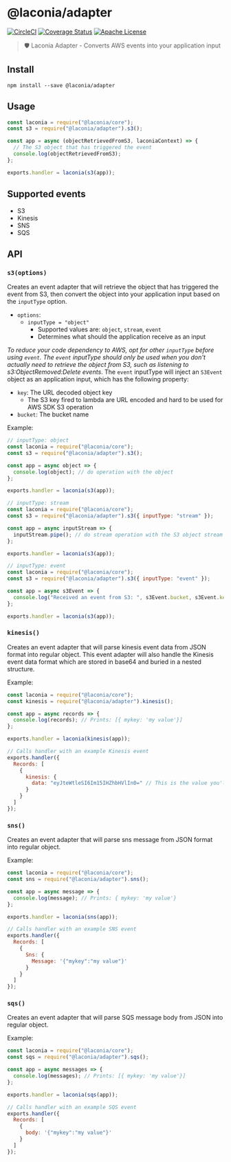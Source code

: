 # @laconia/adapter

[![CircleCI](https://circleci.com/gh/ceilfors/laconia/tree/master.svg?style=shield)](https://circleci.com/gh/ceilfors/laconia/tree/master)
[![Coverage Status](https://coveralls.io/repos/github/ceilfors/laconia/badge.svg?branch=master)](https://coveralls.io/github/ceilfors/laconia?branch=master)
[![Apache License](https://img.shields.io/badge/license-Apache-blue.svg)](LICENSE)

> 🛡️ Laconia Adapter - Converts AWS events into your application input

## Install

```
npm install --save @laconia/adapter
```

## Usage

```js
const laconia = require("@laconia/core");
const s3 = require("@laconia/adapter").s3();

const app = async (objectRetrievedFromS3, laconiaContext) => {
  // The S3 object that has triggered the event
  console.log(objectRetrievedFromS3);
};

exports.handler = laconia(s3(app));
```

## Supported events

* S3
* Kinesis
* SNS
* SQS

## API

### `s3(options)`

Creates an event adapter that will retrieve the object that
has triggered the event from S3, then convert the object into your application
input based on the `inputType` option.

* `options`:
  * `inputType = "object"`
    * Supported values are: `object`, `stream`, `event`
    * Determines what should the application receive as an input

_To reduce your code dependency to AWS, opt for other `inputType` before
using `event`. The `event` inputType should only be used when
you don't actually need to retrieve the object from S3, such as listening to
s3:ObjectRemoved:Delete events_. The `event` inputType will inject an `S3Event`
object as an application input, which has the following property:

* `key`: The URL decoded object key
  * The S3 key fired to lambda are URL encoded and hard to be used for AWS SDK S3 operation
* `bucket`: The bucket name

Example:

```js
// inputType: object
const laconia = require("@laconia/core");
const s3 = require("@laconia/adapter").s3();

const app = async object => {
  console.log(object); // do operation with the object
};

exports.handler = laconia(s3(app));

// inputType: stream
const laconia = require("@laconia/core");
const s3 = require("@laconia/adapter").s3({ inputType: "stream" });

const app = async inputStream => {
  inputStream.pipe(); // do stream operation with the S3 object stream
};

exports.handler = laconia(s3(app));

// inputType: event
const laconia = require("@laconia/core");
const s3 = require("@laconia/adapter").s3({ inputType: "event" });

const app = async s3Event => {
  console.log("Received an event from S3: ", s3Event.bucket, s3Event.key);
};

exports.handler = laconia(s3(app));
```

### `kinesis()`

Creates an event adapter that will parse kinesis event data from
JSON format into regular object. This event adapter will also handle the Kinesis event data format which are
stored in base64 and buried in a nested structure.

Example:

```js
const laconia = require("@laconia/core");
const kinesis = require("@laconia/adapter").kinesis();

const app = async records => {
  console.log(records); // Prints: [{ mykey: 'my value'}]
};

exports.handler = laconia(kinesis(app));

// Calls handler with an example Kinesis event
exports.handler({
  Records: [
    {
      kinesis: {
        data: "eyJteWtleSI6Im15IHZhbHVlIn0=" // This is the value you'll get from object: { mykey: 'my value' }
      }
    }
  ]
});
```

### `sns()`

Creates an event adapter that will parse sns message from JSON format into regular object.

Example:

```js
const laconia = require("@laconia/core");
const sns = require("@laconia/adapter").sns();

const app = async message => {
  console.log(message); // Prints: { mykey: 'my value'}
};

exports.handler = laconia(sns(app));

// Calls handler with an example SNS event
exports.handler({
  Records: [
    {
      Sns: {
        Message: '{"mykey":"my value"}'
      }
    }
  ]
});
```

### `sqs()`

Creates an event adapter that will parse SQS message body from JSON into regular object.

Example:

```js
const laconia = require("@laconia/core");
const sqs = require("@laconia/adapter").sqs();

const app = async messages => {
  console.log(messages); // Prints: [{ mykey: 'my value'}]
};

exports.handler = laconia(sqs(app));

// Calls handler with an example SQS event
exports.handler({
  Records: [
    {
      body: '{"mykey":"my value"}'
    }
  ]
});
```
